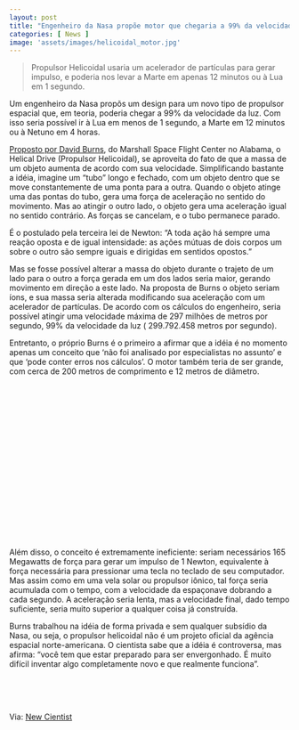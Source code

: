 ```yaml
---
layout: post
title: "Engenheiro da Nasa propõe motor que chegaria a 99% da velocidade da luz"
categories: [ News ]
image: 'assets/images/helicoidal_motor.jpg'
---
```


> Propulsor Helicoidal usaria um acelerador de partículas para gerar impulso, e poderia nos levar a Marte em apenas 12 minutos ou à Lua em 1 segundo.

Um engenheiro da Nasa propõs um design para um novo tipo de propulsor espacial que, em teoria, poderia chegar a 99% da velocidade da luz. Com isso seria possível ir à Lua em menos de 1 segundo, a Marte em 12 minutos ou à Netuno em 4 horas.

[Proposto por David Burns](https://ntrs.nasa.gov/search.jsp?R=20190029657), do Marshall Space Flight Center no Alabama, o Helical Drive (Propulsor Helicoidal), se aproveita do fato de que a massa de um objeto aumenta de acordo com sua velocidade. Simplificando bastante a idéia, imagine um “tubo” longo e fechado, com um objeto dentro que se move constantemente de uma ponta para a outra. Quando o objeto atinge uma das pontas do tubo, gera uma força de aceleração no sentido do movimento. Mas ao atingir o outro lado, o objeto gera uma aceleração igual no sentido contrário. As forças se cancelam, e o tubo permanece parado.

<script async src="https://pagead2.googlesyndication.com/pagead/js/adsbygoogle.js"></script>
<!-- Informat -->
<ins class="adsbygoogle"
style="display:block"
data-ad-client="ca-pub-2838251107855362"
data-ad-slot="2327980059"
data-ad-format="auto"
data-full-width-responsive="true"></ins>
<script>
(adsbygoogle = window.adsbygoogle || []).push({});
</script>

É o postulado pela terceira lei de Newton: “A toda ação há sempre uma reação oposta e de igual intensidade: as ações mútuas de dois corpos um sobre o outro são sempre iguais e dirigidas em sentidos opostos.”

Mas se fosse possível alterar a massa do objeto durante o trajeto de um lado para o outro a força gerada em um dos lados seria maior, gerando movimento em direção a este lado. Na proposta de Burns o objeto seriam íons, e sua massa seria alterada modificando sua aceleração com um acelerador de partículas. De acordo com os cálculos do engenheiro, seria possível atingir uma velocidade máxima de 297 milhões de metros por segundo, 99% da velocidade da luz ( 299.792.458 metros por segundo).

Entretanto, o próprio Burns é o primeiro a afirmar que a idéia é no momento apenas um conceito que ‘não foi analisado por especialistas no assunto’ e que ‘pode conter erros nos cálculos’. O motor também teria de ser grande, com cerca de 200 metros de comprimento e 12 metros de diâmetro.


<script async src="//pagead2.googlesyndication.com/pagead/js/adsbygoogle.js"></script>
<ins class="adsbygoogle"
style="display:inline-block;width:336px;height:280px"
data-ad-client="ca-pub-2838251107855362"
data-ad-slot="5351066970"></ins>
<script>
(adsbygoogle = window.adsbygoogle || []).push({});
</script>

Além disso, o conceito é extremamente ineficiente: seriam necessários 165 Megawatts de força para gerar um impulso de 1 Newton, equivalente à força necessária para pressionar uma tecla no teclado de seu computador. Mas assim como em uma vela solar ou propulsor iônico, tal força seria acumulada com o tempo, com a velocidade da espaçonave dobrando a cada segundo. A aceleração seria lenta, mas a velocidade final, dado tempo suficiente, seria muito superior a qualquer coisa já construída.

Burns trabalhou na idéia de forma privada e sem qualquer subsídio da Nasa, ou seja, o propulsor helicoidal não é um projeto oficial da agência espacial norte-americana. O cientista sabe que a idéia é controversa, mas afirma: “você tem que estar preparado para ser envergonhado. É muito difícil inventar algo completamente novo e que realmente funciona”.

<script async src="//pagead2.googlesyndication.com/pagead/js/adsbygoogle.js"></script>
<!-- Games Root -->
<ins class="adsbygoogle"
style="display:inline-block;width:336px;height:50px"
data-ad-client="ca-pub-2838251107855362"
data-ad-slot="5351066970"></ins>
<script>
(adsbygoogle = window.adsbygoogle || []).push({});
</script>

Via: [New Cientist](https://www.newscientist.com/article/2218685-nasa-engineers-helical-engine-may-violate-the-laws-of-physics/)


